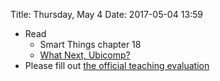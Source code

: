 Title: Thursday, May 4
Date: 2017-05-04 13:59

- Read
	- Smart Things chapter 18
	- [What Next, Ubicomp?](http://dl.acm.org/citation.cfm?id=2370222)
- Please fill out [the official teaching evaluation](https://www.rit.edu/smartevals)
